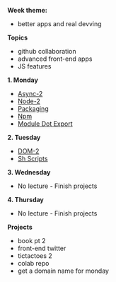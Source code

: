 **Week theme:** 
  * better apps and real devving  
  
**Topics**  
  * github collaboration  
  * advanced front-end apps   
  * JS features  
  

**1. Monday**   
  * [Async-2](https://github.com/jankeLearning/content-md/blob/master/js/04-async-2.md)  
  * [Node-2](https://github.com/jankeLearning/content-md/blob/master/node%2Bexpress/04-node-2.md)  
  * [Packaging](https://github.com/jankeLearning/content-md/blob/master/tools/04-packaging.md)  
  * [Npm](https://github.com/jankeLearning/content-md/blob/master/tools/04-npm.md)  
  * [Module Dot Export](https://github.com/jankeLearning/content-md/blob/master/js/04-module-dot-export.md)

**2. Tuesday**  
  * [DOM-2](https://github.com/jankeLearning/content-md/blob/master/frontend/04-DOM-2.md)  
  * [Sh Scripts](https://github.com/jankeLearning/content-md/blob/master/dev-knowledge/04-sh-scripts.md)

**3. Wednesday**  
  * No lecture - Finish projects 

**4. Thursday**  
  * No lecture - Finish projects  
  
**Projects**  
  * book pt 2  
  * front-end twitter  
  * tictactoes 2  
  * colab repo  
  * get a domain name for monday  
  
